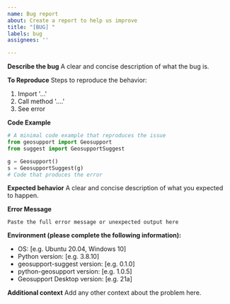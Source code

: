 ```yaml
---
name: Bug report
about: Create a report to help us improve
title: "[BUG] "
labels: bug
assignees: ''

---
```


**Describe the bug**
A clear and concise description of what the bug is.

**To Reproduce**
Steps to reproduce the behavior:
1. Import '...'
2. Call method '....'
3. See error

**Code Example**
```python
# A minimal code example that reproduces the issue
from geosupport import Geosupport
from suggest import GeosupportSuggest

g = Geosupport()
s = GeosupportSuggest(g)
# Code that produces the error
```

**Expected behavior**
A clear and concise description of what you expected to happen.

**Error Message**
```
Paste the full error message or unexpected output here
```

**Environment (please complete the following information):**
 - OS: [e.g. Ubuntu 20.04, Windows 10]
 - Python version: [e.g. 3.8.10]
 - geosupport-suggest version: [e.g. 0.1.0]
 - python-geosupport version: [e.g. 1.0.5]
 - Geosupport Desktop version: [e.g. 21a]

**Additional context**
Add any other context about the problem here. 